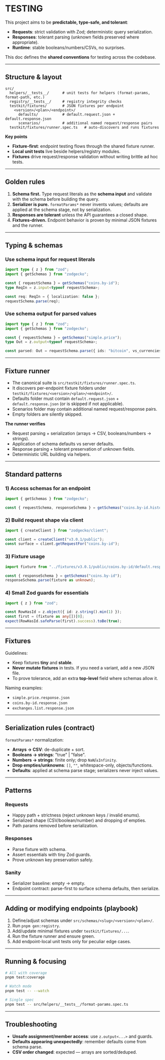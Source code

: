 # TESTING

This project aims to be **predictable, type-safe, and tolerant**:

- **Requests**: strict validation with Zod; deterministic query serialization.
- **Responses**: tolerant parsing (unknown fields preserved where appropriate).
- **Runtime**: stable booleans/numbers/CSVs, no surprises.

This doc defines the **shared conventions** for testing across the codebase.

---

## Structure & layout

```
src/
  helpers/__tests__/      # unit tests for helpers (format-params, format-path, etc.)
  registry/__tests__/     # registry integrity checks
  testkit/fixtures/       # JSON fixtures per endpoint
    <version>/<plan>/<endpoint>/
      defaults/           # default.request.json + default.response.json
      scenarios/          # additional named request/response pairs
  testkit/fixtures/runner.spec.ts   # auto-discovers and runs fixtures
```

**Key points**

- **Fixture-first**: endpoint testing flows through the shared fixture runner.
- **Local unit tests** live beside helpers/registry modules.
- **Fixtures** drive request/response validation without writing brittle ad hoc tests.

---

## Golden rules

1. **Schema first.** Type request literals as the **schema input** and validate with the schema before building the query.
2. **Serializer is pure.** `formatParams*` never invents values; defaults are applied at the schema stage, not by serialization.
3. **Responses are tolerant** unless the API guarantees a closed shape.
4. **Fixtures-driven.** Endpoint behavior is proven by minimal JSON fixtures and the runner.

---

## Typing & schemas

### Use schema **input** for request literals

```ts
import type { z } from "zod";
import { getSchemas } from "zodgecko";

const { requestSchema } = getSchemas("coins.by-id");
type ReqIn = z.input<typeof requestSchema>;

const req: ReqIn = { localization: false };
requestSchema.parse(req);
```

### Use schema **output** for parsed values

```ts
import type { z } from "zod";
import { getSchemas } from "zodgecko";

const { requestSchema } = getSchemas("simple.price");
type Out = z.output<typeof requestSchema>;

const parsed: Out = requestSchema.parse({ ids: "bitcoin", vs_currencies: "usd" });
```

---

## Fixture runner

- The canonical suite is `src/testkit/fixtures/runner.spec.ts`.
- It discovers per-endpoint fixture folders under `testkit/fixtures/<version>/<plan>/<endpoint>/`.
- Defaults folder must contain `default.request.json` + `default.response.json` (or is skipped if not applicable).
- Scenarios folder may contain additional named request/response pairs.
- Empty folders are silently skipped.

**The runner verifies**

- Request parsing + serialization (arrays → CSV, booleans/numbers → strings).
- Application of schema defaults vs server defaults.
- Response parsing + tolerant preservation of unknown fields.
- Deterministic URL building via helpers.

---

## Standard patterns

### 1) Access schemas for an endpoint

```ts
import { getSchemas } from "zodgecko";

const { requestSchema, responseSchema } = getSchemas("coins.by-id.history");
```

### 2) Build request shape via client

```ts
import { createClient } from "zodgecko/client";

const client = createClient("v3.0.1/public");
const surface = client.getRequestFor("coins.by-id");
```

### 3) Fixture usage

```ts
import fixture from "../fixtures/v3.0.1/public/coins.by-id/default.response.json" assert { type: "json" };

const { responseSchema } = getSchemas("coins.by-id");
responseSchema.parse(fixture as unknown);
```

### 4) Small Zod guards for essentials

```ts
import { z } from "zod";

const RowHasId = z.object({ id: z.string().min(1) });
const first = (fixture as any[])[0];
expect(RowHasId.safeParse(first).success).toBe(true);
```

---

## Fixtures

Guidelines:

- Keep fixtures **tiny** and **stable**.
- **Never mutate fixtures** in tests. If you need a variant, add a new JSON file.
- To prove tolerance, add an extra **top-level** field where schemas allow it.

Naming examples:

- `simple.price.response.json`
- `coins.by-id.response.json`
- `exchanges.list.response.json`

---

## Serialization rules (contract)

`formatParams*` normalization:

- **Arrays → CSV**: de-duplicate + sort.
- **Booleans → strings**: "true" | "false".
- **Numbers → strings**: finite only; drop `NaN`/`±Infinity`.
- **Drop empties/unknowns**: `[]`, `""`, whitespace-only, objects/functions.
- **Defaults**: applied at schema parse stage; serializers never inject values.

---

## Patterns

### Requests

- Happy path + strictness (reject unknown keys / invalid enums).
- Serialized shape (CSV/boolean/number) and dropping of empties.
- Path params removed before serialization.

### Responses

- Parse fixture with schema.
- Assert essentials with tiny Zod guards.
- Prove unknown key preservation safely.

### Sanity

- Serializer baseline: empty → empty.
- Endpoint contract: parse-first to surface schema defaults, then serialize.

---

## Adding or modifying endpoints (playbook)

1. Define/adjust schemas under `src/schemas/<slug>/<version>/<plan>/`.
2. Run `pnpm gen:registry`.
3. Add/update minimal fixtures under `testkit/fixtures/...`.
4. Run the fixture runner and ensure green.
5. Add endpoint-local unit tests only for peculiar edge cases.

---

## Running & focusing

```bash
# All with coverage
pnpm test:coverage

# Watch mode
pnpm test -- --watch

# Single spec
pnpm test -- src/helpers/__tests__/format-params.spec.ts
```

---

## Troubleshooting

- **Unsafe assignment/member access**: use `z.output<...>` and guards.
- **Defaults appearing unexpectedly**: remember defaults come from schema parse.
- **CSV order changed**: expected — arrays are sorted/deduped.
